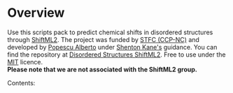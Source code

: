 # Overview

Use this scripts pack to predict chemical shifts in disordered structures through [ShiftML2](https://pubs.acs.org/doi/10.1021/acs.jpcc.2c03854). The project was funded by [STFC (CCP-NC)](https://www.ukri.org/councils/stfc/) and developed by [Popescu Alberto](https://github.com/Alberto-Alive) under [Shenton Kane's](https://github.com/jkshenton) guidance. You can find the repository at [Disordered Structures ShiftML2](https://github.com/Alberto-Alive/Disordered_Structures_ShiftML2). Free to use under the [MIT](https://github.com/Alberto-Alive/Disordered_Structures_ShiftML2/blob/origins/MIT-LICENCE.txt) licence.</br>
**Please note that we are not associated with the ShiftML2 group.**

Contents:
```{tableofcontents}
```

